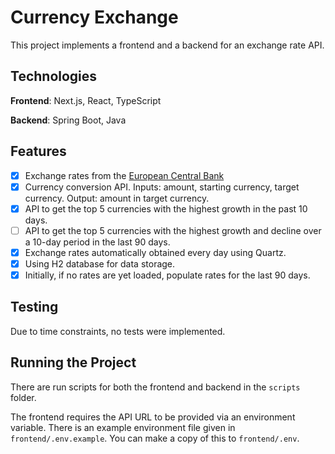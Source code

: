 # Currency Exchange

This project implements a frontend and a backend for an exchange rate API.

## Technologies

**Frontend**: Next.js, React, TypeScript

**Backend**: Spring Boot, Java

## Features

- [x] Exchange rates from the [European Central Bank](https://www.ecb.europa.eu/stats/policy_and_exchange_rates/euro_reference_exchange_rates/html/index.en.html)
- [x] Currency conversion API. Inputs: amount, starting currency, target currency. Output: amount in target currency.
- [x] API to get the top 5 currencies with the highest growth in the past 10 days.
- [ ] API to get the top 5 currencies with the highest growth and decline over a 10-day period in the last 90 days.
- [x] Exchange rates automatically obtained every day using Quartz.
- [x] Using H2 database for data storage.
- [x] Initially, if no rates are yet loaded, populate rates for the last 90 days.

## Testing

Due to time constraints, no tests were implemented.

## Running the Project

There are run scripts for both the frontend and backend in the `scripts` folder.

The frontend requires the API URL to be provided via an environment variable. There is an example environment file given in `frontend/.env.example`. You can make a copy of this to `frontend/.env`.
